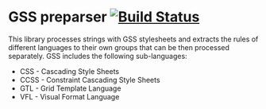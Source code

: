 GSS preparser [![Build Status](https://travis-ci.org/the-gss/preparser.png?branch=master)](https://travis-ci.org/the-gss/preparser)
=============

This library processes strings with GSS stylesheets and extracts the rules of different languages to their own groups that can be then processed separately. GSS includes the following sub-languages:

* CSS - Cascading Style Sheets
* CCSS - Constraint Cascading Style Sheets
* GTL - Grid Template Language
* VFL - Visual Format Language

